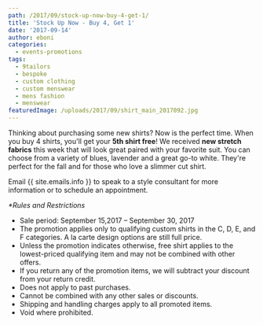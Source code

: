 ```yaml
---
path: /2017/09/stock-up-now-buy-4-get-1/
title: 'Stock Up Now - Buy 4, Get 1'
date: '2017-09-14'
author: eboni
categories:
  - events-promotions
tags:
  - 9tailors
  - bespoke
  - custom clothing
  - custom menswear
  - mens fashion
  - menswear
featuredImage: /uploads/2017/09/shirt_main_2017092.jpg
---
```



Thinking about purchasing some new shirts? Now is the perfect time. When you buy 4 shirts, you'll get your **5th shirt free**! We received **new stretch fabrics** this week that will look great paired with your favorite suit. You can choose from a variety of blues, lavender and a great go-to white. They're perfect for the fall and for those who love a slimmer cut shirt.

Email {{ site.emails.info }} to speak to a style consultant for more information or to schedule an appointment.

_\*Rules and Restrictions_

 * Sale period: September 15,2017 – September 30, 2017
 * The promotion applies only to qualifying custom shirts in the C, D, E, and F categories. A la carte design options are still full price.
 * Unless the promotion indicates otherwise, free shirt applies to the lowest-priced qualifying item and may not be combined with other offers.
 * If you return any of the promotion items, we will subtract your discount from your return credit.
 * Does not apply to past purchases.
 * Cannot be combined with any other sales or discounts.
 * Shipping and handling charges apply to all promoted items.
 * Void where prohibited.